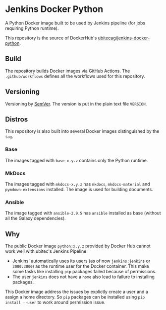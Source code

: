 # Jenkins Docker Python

A Python Docker image built to be used by Jenkins pipeline (for jobs requiring Python runtime).

This repository is the source of DockerHub's [ubitecag/jenkins-docker-python](https://hub.docker.com/r/ubitecag/jenkins-docker-python).

## Build

The repository builds Docker images via GitHub Actions. The `.github/workflows` defines all the workflows used for this repository.

## Versioning

Versioning by [SemVer](https://semver.org/). The version is put in the plain text file `VERSION`.

## Distros

This repository is also built into several Docker images distinguished by the `tag`.

### Base

The images tagged with `base-x.y.z` contains only the Python runtime.

### MkDocs

The images tagged with `mkdocs-x.y.z` has `mkdocs`, `mkdocs-material` and `pymdown-extensions` installed. The image is used for building documents.

### Ansible

The image tagged with `ansible-2.9.5` has `ansible` installed as base (without all the Galaxy dependencies).

## Why

The public Docker image `python:x.y.z` provided by Docker Hub cannot work well with ubitec's Jenkins Pipeline:

- Jenkins' automatically uses its users (as of now `jenkins:jenkins` or `3000:3000`) as the runtime user for the Docker container. This make some tasks like installing `pip` packages failed because of permissions.
- The user `jenkins` does not have a `home` also lead to failure to installing packages.

This Docker image address the issues by explictly create a user and a assign a home directory. So `pip` packages can be installed using `pip install --user` to work around permission issue.
